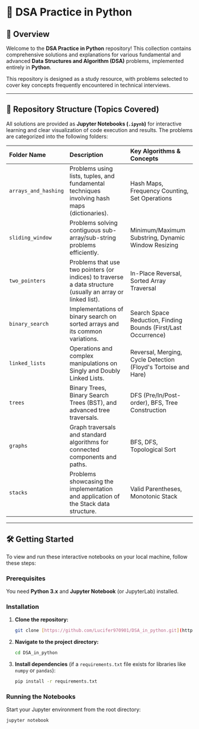 # 🐍 DSA Practice in Python

## 🌟 Overview

Welcome to the **DSA Practice in Python** repository! This collection contains comprehensive solutions and explanations for various fundamental and advanced **Data Structures and Algorithm (DSA)** problems, implemented entirely in **Python**.

This repository is designed as a study resource, with problems selected to cover key concepts frequently encountered in technical interviews.

---

## 📂 Repository Structure (Topics Covered)

All solutions are provided as **Jupyter Notebooks (`.ipynb`)** for interactive learning and clear visualization of code execution and results. The problems are categorized into the following folders:

| Folder Name | Description | Key Algorithms & Concepts |
| :--- | :--- | :--- |
| `arrays_and_hashing` | Problems using lists, tuples, and fundamental techniques involving hash maps (dictionaries). | Hash Maps, Frequency Counting, Set Operations |
| `sliding_window` | Problems solving contiguous sub-array/sub-string problems efficiently. | Minimum/Maximum Substring, Dynamic Window Resizing |
| `two_pointers` | Problems that use two pointers (or indices) to traverse a data structure (usually an array or linked list). | In-Place Reversal, Sorted Array Traversal |
| `binary_search` | Implementations of binary search on sorted arrays and its common variations. | Search Space Reduction, Finding Bounds (First/Last Occurrence) |
| `linked_lists` | Operations and complex manipulations on Singly and Doubly Linked Lists. | Reversal, Merging, Cycle Detection (Floyd's Tortoise and Hare) |
| `trees` | Binary Trees, Binary Search Trees (BST), and advanced tree traversals. | DFS (Pre/In/Post-order), BFS, Tree Construction |
| `graphs` | Graph traversals and standard algorithms for connected components and paths. | BFS, DFS, Topological Sort |
| `stacks` | Problems showcasing the implementation and application of the Stack data structure. | Valid Parentheses, Monotonic Stack |

---

## 🛠️ Getting Started

To view and run these interactive notebooks on your local machine, follow these steps:

### Prerequisites

You need **Python 3.x** and **Jupyter Notebook** (or JupyterLab) installed.

### Installation

1.  **Clone the repository:**
    ```bash
    git clone [https://github.com/Lucifer970901/DSA_in_python.git](https://github.com/Lucifer970901/DSA_in_python.git)
    ```

2.  **Navigate to the project directory:**
    ```bash
    cd DSA_in_python
    ```

3.  **Install dependencies** (if a `requirements.txt` file exists for libraries like `numpy` or `pandas`):
    ```bash
    pip install -r requirements.txt
    ```

### Running the Notebooks

Start your Jupyter environment from the root directory:

```bash
jupyter notebook